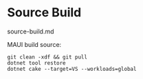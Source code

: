 # Source Build

source-build.md

MAUI build source:

```
git clean -xdf && git pull
dotnet tool restore
dotnet cake --target=VS --workloads=global
```
